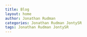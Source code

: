 ```yaml
---
title: Blog
layout: home
author: Jonathan Rudman
categories: Jonathan Rudman JontySR
tags: Jonathan Rudman JontySR
---
```

